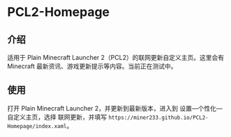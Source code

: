# PCL2-Homepage
## 介绍
适用于 Plain Minecraft Launcher 2（PCL2）的联网更新自定义主页。这里会有 Minecraft 最新资讯、游戏更新提示等内容。当前正在测试中。
## 使用
打开 Plain Minecraft Launcher 2，并更新到最新版本，进入到 设置—个性化—自定义主页，选择 联网更新，并填写 `https://miner233.github.io/PCL2-Homepage/index.xaml`。<br>
